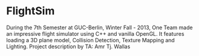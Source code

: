 FlightSim
=========

During the 7th Semester at GUC-Berlin, Winter Fall - 2013, One Team made an impressive flight simulator using C++ and vanilla OpenGL. It features loading a 3D plane model, Collision Detection, Texture Mapping and Lighting. Project description by TA: Amr Tj. Wallas

